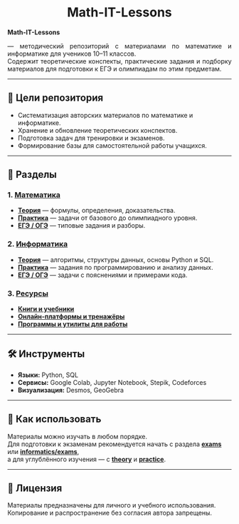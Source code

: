 # <div align='center'> Math-IT-Lessons </div>

**Math-IT-Lessons** <div align='justify'> — методический репозиторий с материалами по математике и информатике для учеников 10–11 классов.  
Содержит теоретические конспекты, практические задания и подборку материалов для подготовки к ЕГЭ и олимпиадам по этим предметам. </div>

---

## 🎯 Цели репозитория

- Систематизация авторских материалов по математике и информатике.  
- Хранение и обновление теоретических конспектов.  
- Подготовка задач для тренировки и экзаменов.  
- Формирование базы для самостоятельной работы учащихся.  

---

## 📖 Разделы

### 1. **[Математика](math/)**
- **[Теория](math/theory/)** — формулы, определения, доказательства.  
- **[Практика](math/practice/)** — задачи от базового до олимпиадного уровня.  
- **[ЕГЭ / ОГЭ](math/exams/)** — типовые задания и разборы.  

### 2. **[Информатика](informatics/)**
- **[Теория](informatics/theory/)** — алгоритмы, структуры данных, основы Python и SQL.  
- **[Практика](informatics/practice/)** — задания по программированию и анализу данных.  
- **[ЕГЭ / ОГЭ](informatics/exams/)** — задачи с пояснениями и примерами кода.  

### 3. **[Ресурсы](resources/)**
- **[Книги и учебники](resources/books.md)**  
- **[Онлайн-платформы и тренажёры](resources/links.md)**  
- **[Программы и утилиты для работы](resources/software_tools.md)**  

---

## 🛠 Инструменты

- **Языки:** Python, SQL  
- **Сервисы:** Google Colab, Jupyter Notebook, Stepik, Codeforces  
- **Визуализация:** Desmos, GeoGebra  

---

## 📅 Как использовать
Материалы можно изучать в любом порядке.  
Для подготовки к экзаменам рекомендуется начать с раздела **[exams](math/exams/)** или **[informatics/exams](informatics/exams/)**,  
а для углублённого изучения — с **[theory](math/theory/)** и **[practice](math/practice/)**.  

---

## 📌 Лицензия
Материалы предназначены для личного и учебного использования.  
Копирование и распространение без согласия автора запрещены.  

